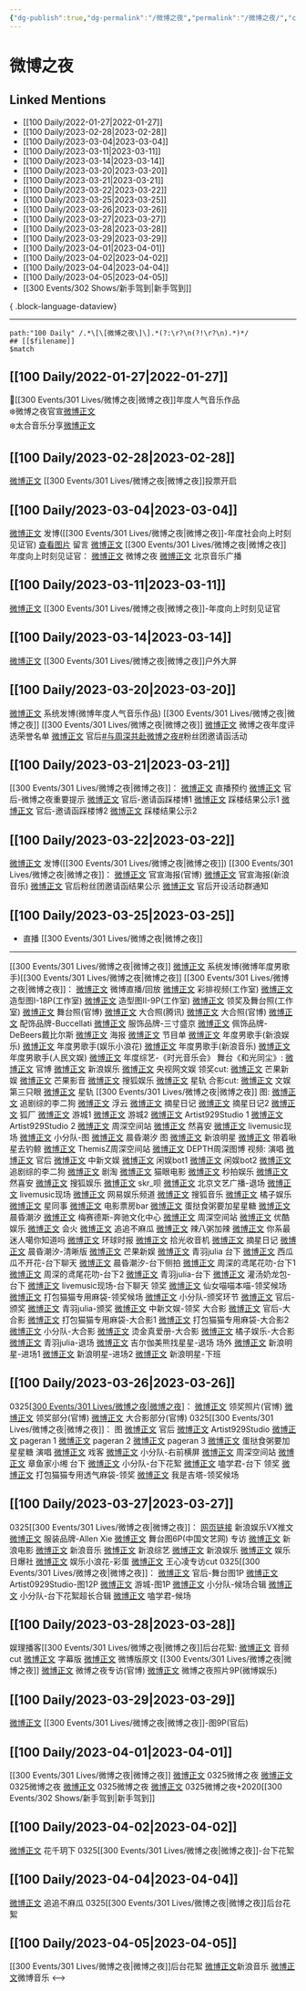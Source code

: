 ```yaml
---
{"dg-publish":true,"dg-permalink":"/微博之夜","permalink":"/微博之夜/","created":"2022-12-22T16:17:00.000+08:00","updated":"2023-04-10T17:04:55.000+08:00"}
---
```


# 微博之夜

## Linked Mentions
- [[100 Daily/2022-01-27\|2022-01-27]]
- [[100 Daily/2023-02-28\|2023-02-28]]
- [[100 Daily/2023-03-04\|2023-03-04]]
- [[100 Daily/2023-03-11\|2023-03-11]]
- [[100 Daily/2023-03-14\|2023-03-14]]
- [[100 Daily/2023-03-20\|2023-03-20]]
- [[100 Daily/2023-03-21\|2023-03-21]]
- [[100 Daily/2023-03-22\|2023-03-22]]
- [[100 Daily/2023-03-25\|2023-03-25]]
- [[100 Daily/2023-03-26\|2023-03-26]]
- [[100 Daily/2023-03-27\|2023-03-27]]
- [[100 Daily/2023-03-28\|2023-03-28]]
- [[100 Daily/2023-03-29\|2023-03-29]]
- [[100 Daily/2023-04-01\|2023-04-01]]
- [[100 Daily/2023-04-02\|2023-04-02]]
- [[100 Daily/2023-04-04\|2023-04-04]]
- [[100 Daily/2023-04-05\|2023-04-05]]
- [[300 Events/302 Shows/新手驾到\|新手驾到]]

{ .block-language-dataview}

---

```expander
path:"100 Daily" /.*\[\[微博之夜\]\].*(?:\r?\n(?!\r?\n).*)*/
## [[$filename]]
$match
```
## [[100 Daily/2022-01-27\|2022-01-27]]
🌟[[300 Events/301 Lives/微博之夜\|微博之夜]]年度人气音乐作品  
❄️微博之夜官宣[微博正文](https://m.weibo.cn/6466290670/4730293020001801)  
❄️太合音乐分享[微博正文](https://m.weibo.cn/6466290670/4730340805182549)
## [[100 Daily/2023-02-28\|2023-02-28]]
[微博正文](https://weibo.com/detail/4874156417746899) [[300 Events/301 Lives/微博之夜\|微博之夜]]投票开启
## [[100 Daily/2023-03-04\|2023-03-04]]
[微博正文](https://weibo.com/1736988591/4875571344970449) 发博([[300 Events/301 Lives/微博之夜\|微博之夜]]-年度社会向上时刻见证官)
[查看图片](https://wx3.sinaimg.cn/large/0088n2Pggy1hbo8bgaz5jj30yi076aan.jpg) 留言 [微博正文](https://weibo.com/1736988591/4875199494755346)
[[300 Events/301 Lives/微博之夜\|微博之夜]] 年度向上时刻见证官：
[微博正文](https://weibo.com/1677969704/4875549879306455) 微博之夜
[微博正文](https://weibo.com/1910355794/4875574369322927) 北京音乐广播
## [[100 Daily/2023-03-11\|2023-03-11]]
[微博正文](https://weibo.com/detail/4878082671906432) [[300 Events/301 Lives/微博之夜\|微博之夜]]-年度向上时刻见证官
## [[100 Daily/2023-03-14\|2023-03-14]]
[微博正文](https://weibo.com/6525010965/4879278644137185) [[300 Events/301 Lives/微博之夜\|微博之夜]]户外大屏

## [[100 Daily/2023-03-20\|2023-03-20]]
[微博正文](https://weibo.com/1736988591/4881336039640029) 系统发博(微博年度人气音乐作品) [[300 Events/301 Lives/微博之夜\|微博之夜]]
[[300 Events/301 Lives/微博之夜\|微博之夜]]
[微博正文](https://weibo.com/1677969704/4881320247822760) 微博之夜年度评选荣誉名单
[微博正文](https://weibo.com/5248300719/4881340468035636) 官后[#与周深共赴微博之夜#](https://s.weibo.com/weibo?q=%23%E4%B8%8E%E5%91%A8%E6%B7%B1%E5%85%B1%E8%B5%B4%E5%BE%AE%E5%8D%9A%E4%B9%8B%E5%A4%9C%23)粉丝团邀请函活动
## [[100 Daily/2023-03-21\|2023-03-21]]
[[300 Events/301 Lives/微博之夜\|微博之夜]]：
[微博正文](https://weibo.com/1677969704/4881783822749579) 直播预约
[微博正文](https://weibo.com/5248300719/4881793071452548) 官后-微博之夜重要提示
[微博正文](https://weibo.com/5248300719/4881744295103145) 官后-邀请函踩楼博1
[微博正文](https://weibo.com/5248300719/4881779587285920) 踩楼结果公示1
[微博正文](https://weibo.com/5248300719/4881827711685203) 官后-邀请函踩楼博2
[微博正文](https://weibo.com/5248300719/4881853309262831) 踩楼结果公示2
## [[100 Daily/2023-03-22\|2023-03-22]]
[微博正文](https://weibo.com/1736988591/4882046293643636) 发博([[300 Events/301 Lives/微博之夜\|微博之夜]])
[[300 Events/301 Lives/微博之夜\|微博之夜]]：
[微博正文](https://weibo.com/1677969704/4882056394310083) 官宣海报(官博)
[微博正文](https://weibo.com/1266269835/4882046646485105) 官宣海报(新浪音乐)
[微博正文](https://weibo.com/5248300719/4882183083267607) 官后粉丝团邀请函结果公示
[微博正文](https://weibo.com/5248300719/4882194860869748) 官后开设活动群通知
## [[100 Daily/2023-03-25\|2023-03-25]]
  - 直播 [[300 Events/301 Lives/微博之夜\|微博之夜]]
---
[[300 Events/301 Lives/微博之夜\|微博之夜]]
[微博正文](https://weibo.com/1736988591/4883308704180404) 系统发博(微博年度男歌手)[[300 Events/301 Lives/微博之夜\|微博之夜]]
[[300 Events/301 Lives/微博之夜\|微博之夜]]：
[微博正文](https://weibo.com/1677969704/4883239141902363) 微博直播/回放
[微博正文](https://weibo.com/7478855230/4883178861632555) 彩排视频(工作室)
[微博正文](https://weibo.com/7478855230/4883207964594680) 造型图I-18P(工作室)
[微博正文](https://weibo.com/7478855230/4883235924347478) 造型图II-9P(工作室)
[微博正文](https://weibo.com/7478855230/4883329336216523) 领奖及舞台照(工作室)
[微博正文](https://weibo.com/1677969704/4883312269601056) 舞台照(官博)
[微博正文](https://weibo.com/2591595652/4883315578121801) 大合照(腾讯)
[微博正文](https://weibo.com/1677969704/4883313208072315) 大合照(官博)
[微博正文](https://weibo.com/2279650092/4883227640332695) 配饰品牌-Buccellati
[微博正文](https://weibo.com/5525460897/4883240374504587) 服饰品牌-三寸盛京
[微博正文](https://weibo.com/2464641902/4883322658621181) 佩饰品牌-DeBeers戴比尔斯
[微博正文](https://weibo.com/1677969704/4883263556710535) 海报
[微博正文](https://weibo.com/1677969704/4883259466978854) 节目单
[微博正文](https://weibo.com/1642591402/4883284574626962) 年度男歌手(新浪娱乐)
[微博正文](https://weibo.com/5611783716/4883283332845303) 年度男歌手(娱乐小浪花)
[微博正文](https://weibo.com/1266269835/4883294527435114) 年度男歌手(新浪音乐)
[微博正文](https://weibo.com/7362512027/4883319268840015) 年度男歌手(人民文娱)
[微博正文](https://weibo.com/7703778879/4883282867800964) 年度综艺-《时光音乐会》
舞台《和光同尘》:
[微博正文](https://weibo.com/1677969704/4883271550773621) 官博
[微博正文](https://weibo.com/1642591402/4883270065734362) 新浪娱乐
[微博正文](https://weibo.com/7735105675/4883289582887926) 央视网文娱
领奖cut:
[微博正文](https://weibo.com/1591169702/4883286633008576) 芒果新娱
[微博正文](https://weibo.com/3223747774/4883286927386054) 芒果影音
[微博正文](https://weibo.com/1843633441/4883287644839108) 搜狐娱乐
[微博正文](https://weibo.com/6466290670/4883297589003578) 星轨
合影cut:
[微博正文](https://weibo.com/1371117067/4883310599476855) 文娱第三只眼
[微博正文](https://weibo.com/6466290670/4883320959669284) 星轨
[[300 Events/301 Lives/微博之夜\|微博之夜]]
图:
[微博正文](https://weibo.com/2151481347/4883262659370756) 追剧综的李二狗
[微博正文](https://weibo.com/1345454230/4883263493769614) 浮云
[微博正文](https://weibo.com/6859101100/4883266811213814) 摘星日记
[微博正文](https://weibo.com/6859101100/4883288441234664) 摘星日记2
[微博正文](https://weibo.com/6525010965/4883267155685371) 狐厂
[微博正文](https://weibo.com/1801743981/4883269323868587) 游城1
[微博正文](https://weibo.com/1801743981/4883296120511356) 游城2
[微博正文](https://weibo.com/6873250805/4883281017316219) Artist929Studio 1
[微博正文](https://weibo.com/6873250805/4883298725421235) Artist929Studio 2
[微博正文](https://weibo.com/7183015833/4883300168764784) 周深空间站
[微博正文](https://weibo.com/6030707554/4883284541343891) 然喜安
[微博正文](https://weibo.com/2099868183/4883283881528570) livemusic现场
[微博正文](https://weibo.com/5516625428/4883320715875630) 小分队-图
[微博正文](https://weibo.com/7257609027/4883322662033858) 晨昏潮汐 图
[微博正文](https://weibo.com/2921243620/4883282288196873) 新浪明星
[微博正文](https://weibo.com/3246571812/4883487452561957) 带着啾星去钓鲸
[微博正文](https://weibo.com/7183015833/4883489273151580) ThemisZ周深空间站
[微博正文](https://weibo.com/2975204920/4883496902332996) DEPTH周深图博
视频:
演唱
[微博正文](https://weibo.com/5248300719/4883359295603592) 官后
[微博正文](https://weibo.com/7728745629/4883263765630172) 中新文娱
[微博正文](https://weibo.com/1665101292/4883263951490804) 闲娱bot1
[微博正文](https://weibo.com/1665101292/4883265301253204) 闲娱bot2
[微博正文](https://weibo.com/2151481347/4883263699570519) 追剧综的李二狗
[微博正文](https://weibo.com/5697928291/4883264924567474) 剧淘
[微博正文](https://weibo.com/2611607127/4883264463216263) 猫眼电影
[微博正文](https://weibo.com/3849658397/4883264118232489) 秒拍娱乐
[微博正文](https://weibo.com/6030707554/4883267288841621) 然喜安
[微博正文](https://weibo.com/1843633441/4883266467814496) 搜狐娱乐
[微博正文](https://weibo.com/6433509682/4883271148643458) skr_呗
[微博正文](https://weibo.com/2106115754/4883269232126056) 北京文艺广播-退场
[微博正文](https://weibo.com/2099868183/4883267906707039) livemusic现场
[微博正文](https://weibo.com/2674977220/4883268845467474) 网易娱乐频道
[微博正文](https://weibo.com/2137094647/4883270276238660) 搜狐音乐
[微博正文](https://weibo.com/5291824241/4883271576209472) 橘子娱乐
[微博正文](https://weibo.com/7090942012/4883270859509444) 星同事
[微博正文](https://weibo.com/3348078992/4883274881850211) 电影票房bar
[微博正文](https://weibo.com/6048634807/4883281227289532) 蛋挞食粥要加星星糖
[微博正文](https://weibo.com/7257609027/4883285995444633) 晨昏潮汐
[微博正文](https://weibo.com/2786930387/4883270888342783) 梅赛德斯-奔驰文化中心
[微博正文](https://weibo.com/7183015833/4883291801393766) 周深空间站
[微博正文](https://weibo.com/1763415704/4883292459909005) 优酷娱乐
[微博正文](https://weibo.com/3725773862/4883267297747845) 会火
[微博正文](https://weibo.com/5657474252/4883297308260474) 追追不麻瓜
[微博正文](https://weibo.com/7628792895/4883308078694830) 辣八粥加辣
[微博正文](https://weibo.com/7724525486/4883312461748578) 你系最迷人噶你知道吗
[微博正文](https://weibo.com/7442413095/4883313363259233) 环球时报
[微博正文](https://weibo.com/3257147811/4883266161875309) 拾光收音机
[微博正文](https://weibo.com/6859101100/4883487385454314) 摘星日记
[微博正文](https://weibo.com/7257609027/4883353532369571) 晨昏潮汐-清晰版
[微博正文](https://weibo.com/1591169702/4883461854726158) 芒果新娱
[微博正文](https://weibo.com/5687925420/4883363494888244) 青羽julia
台下
[微博正文](https://weibo.com/2309038045/4883284817644739) 西瓜瓜不开花-台下聊天
[微博正文](https://weibo.com/7257609027/4883455232442463) 晨昏潮汐-台下侧拍
[微博正文](https://weibo.com/1687379382/4883337334489293) 周深的鸢尾花叻-台下1
[微博正文](https://weibo.com/1687379382/4883348672220719) 周深的鸢尾花叻-台下2
[微博正文](https://weibo.com/5687925420/4883370393469495) 青羽julia-台下
[微博正文](https://weibo.com/6613205798/4883484630584379) 灌汤奶龙包-台下
[微博正文](https://weibo.com/2099868183/4883327254796118) livemusic现场-台下聊天
领奖
[微博正文](https://weibo.com/1492750365/4883286402318253) 仙女喵喵本喵-领奖候场
[微博正文](https://weibo.com/5217401849/4883356124446794) 打包猫猫专用麻袋-领奖候场
[微博正文](https://weibo.com/5516625428/4883348440745875) 小分队-颁奖环节
[微博正文](https://weibo.com/5248300719/4883439611807779) 官后-颁奖
[微博正文](https://weibo.com/5687925420/4883494503188332) 青羽julia-颁奖
[微博正文](https://weibo.com/7728745629/4883285317275964) 中新文娱-领奖
大合影
[微博正文](https://weibo.com/5248300719/4883473539536458) 官后-大合影
[微博正文](https://weibo.com/5217401849/4883348658588086) 打包猫猫专用麻袋-大合影1
[微博正文](https://weibo.com/5217401849/4883335349798736) 打包猫猫专用麻袋-大合影2
[微博正文](https://weibo.com/5516625428/4883359757762698) 小分队-大合影
[微博正文](https://weibo.com/6559402245/4883309563224003) 烫金真爱册-大合影
[微博正文](https://weibo.com/5291824241/4883313246351510) 橘子娱乐-大合影
[微博正文](https://weibo.com/5687925420/4883308545319468) 青羽julia-退场
[微博正文](https://weibo.com/1784413327/4883316282754582) 吉尔伽美熊找星星-退场
场外
[微博正文](https://weibo.com/2921243620/4883266908464752) 新浪明星-进场1
[微博正文](https://weibo.com/2921243620/4883304963383292) 新浪明星-进场2
[微博正文](https://weibo.com/2921243620/4883318690813577) 新浪明星-下班
## [[100 Daily/2023-03-26\|2023-03-26]]
0325[[300 Events/301 Lives/微博之夜\|微博之夜]](续)：
[微博正文](https://weibo.com/1677969704/4883552779108980) 领奖照片(官博)
[微博正文](https://weibo.com/1677969704/4883508172947715) 领奖部分(官博)
[微博正文](https://weibo.com/1677969704/4883529097546785) 大合影部分(官博)
0325[[300 Events/301 Lives/微博之夜\|微博之夜]]：
图
[微博正文](https://weibo.com/5248300719/4883665202711545) 官后
[微博正文](https://weibo.com/6873250805/4883610278300680) Artist929Studio
[微博正文](https://weibo.com/7633014126/4883568881303686) pageran 1
[微博正文](https://weibo.com/7633014126/4883579785713704) pageran 2
[微博正文](https://weibo.com/7633014126/4883649943835859) pageran 3
[微博正文](https://weibo.com/6048634807/4883640556717481) 蛋挞食粥要加星星糖
演唱
[微博正文](https://weibo.com/6891885433/4883477017133364) 戏客
[微博正文](https://weibo.com/5516625428/4883639541959214) 小分队-右前横屏
[微博正文](https://weibo.com/7183015833/4883526044617532) 周深空间站
[微博正文](https://weibo.com/1007482505/4883331797751150) 章鱼家小缃
台下
[微博正文](https://weibo.com/5516625428/4883666722097459) 小分队-台下花絮
[微博正文](https://weibo.com/1901459883/4883610400457896) 嗑学君-台下
领奖
[微博正文](https://weibo.com/5217401849/4883560971110920) 打包猫猫专用透气麻袋-领奖
[微博正文](https://weibo.com/5660650573/4883498747301499) 我是吉塔-领奖候场

## [[100 Daily/2023-03-27\|2023-03-27]]
0325[[300 Events/301 Lives/微博之夜\|微博之夜]]：
[网页链接](https://weibo.cn/sinaurl?u=https%3A%2F%2Fmp.weixin.qq.com%2Fs%2FjjyV-gYdQyTfFDCS_5gIFw) 新浪娱乐VX推文
[微博正文](https://weibo.com/1744669435/Mz2MFiUAb) 服装品牌-Allen Xie
[微博正文](http://weibo.com/3171364240/MzcjTCfsT) 舞台图6P(中国文艺网)
专访
[微博正文](http://weibo.com/1623886424/MzdvyeTpm) 新浪电影
[微博正文](http://weibo.com/1266269835/MzdoUCB3r) 新浪音乐
[微博正文](http://weibo.com/1878335471/MzdoY63F3) 新浪综艺
[微博正文](http://weibo.com/1642591402/MzdmQlTEU) 新浪娱乐
[微博正文](http://weibo.com/1653255165/MzdpxkcDQ) 娱乐日爆社
[微博正文](http://weibo.com/5611783716/MzdpXD5qE) 娱乐小浪花-彩蛋
[微博正文](https://weibo.com/3199780861/Mzfpc64Gj) 王心凌专访cut
0325[[300 Events/301 Lives/微博之夜\|微博之夜]]：
[微博正文](http://weibo.com/5248300719/Mzg4gDXVb) 官后-舞台图1P
[微博正文](http://weibo.com/6873250805/MzfOirkPo) Artist0929Studio-图12P
[微博正文](http://weibo.com/1801743981/Mz7w3uwSK) 游城-图1P
[微博正文](https://weibo.com/5516625428/MzbkE1ZIS) 小分队-候场合辑
[微博正文](http://weibo.com/5516625428/MzfnTdF6w) 小分队-台下花絮超长合辑
[微博正文](http://weibo.com/1901459883/Mz2svjHie) 嗑学君-候场

## [[100 Daily/2023-03-28\|2023-03-28]]
娱理播客[[300 Events/301 Lives/微博之夜\|微博之夜]]后台花絮:
[微博正文](http://weibo.com/6466290670/Mzl07yq3u) 音频cut
[微博正文](https://weibo.com/2134412765/Mzk6ZFp1Y) 字幕版
[微博正文](http://weibo.com/5737990122/Mzlr0pC5s) 微博版原文
[[300 Events/301 Lives/微博之夜\|微博之夜]]
[微博正文](https://weibo.com/1677969704/Mzmt826t5) 微博之夜专访(官博)
[微博正文](https://weibo.com/1270492934/MznsbeYOj) 微博之夜照片9P(微博娱乐)
## [[100 Daily/2023-03-29\|2023-03-29]]
[微博正文](http://weibo.com/5248300719/Mzymhd1JJ) [[300 Events/301 Lives/微博之夜\|微博之夜]]-图9P(官后)
## [[100 Daily/2023-04-01\|2023-04-01]]
[[300 Events/301 Lives/微博之夜\|微博之夜]]
[微博正文](http://weibo.com/7507335683/MzSqKA8jB) 0325微博之夜
[微博正文](http://weibo.com/6273917329/MzSTA1bcy) 0325微博之夜
[微博正文](http://weibo.com/7292087546/MzTlwqXob) 0325微博之夜
[微博正文](http://weibo.com/6864158871/MzStZyrSg) 0325微博之夜+2020[[300 Events/302 Shows/新手驾到\|新手驾到]]
## [[100 Daily/2023-04-02\|2023-04-02]]
[微博正文](https://weibo.com/7285372036/MA1Sj17Td) 花千玥下 0325[[300 Events/301 Lives/微博之夜\|微博之夜]]-台下花絮
## [[100 Daily/2023-04-04\|2023-04-04]]
[微博正文](http://weibo.com/5657474252/MAtohbMuH) 追追不麻瓜 0325[[300 Events/301 Lives/微博之夜\|微博之夜]]后台花絮

## [[100 Daily/2023-04-05\|2023-04-05]]
[[300 Events/301 Lives/微博之夜\|微博之夜]]后台花絮
[微博正文](https://weibo.com/1266269835/4887285172012544)新浪音乐
[微博正文](https://weibo.com/3252743925/4887284606309924)微博音乐
<-->